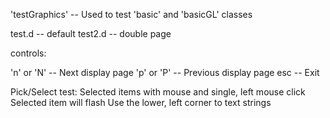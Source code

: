 
'testGraphics' -- Used to test 'basic' and 'basicGL' classes

   test.d  -- default
   test2.d -- double page
   
   
controls:

   'n' or 'N'   -- Next display page
   'p' or 'P'   -- Previous display page
   esc  -- Exit
   
Pick/Select test:
    Selected items with mouse and single, left mouse click
    Selected item will flash
    Use the lower, left corner to text strings
